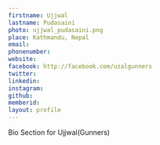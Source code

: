 ```yaml
---
firstname: Ujjwal
lastname: Pudasaini
photo: ujjwal_pudasaini.png
place: Kathmandu, Nepal
email: 
phonenumber: 
website: 
facebook: http://facebook.com/uzalgunners
twitter: 
linkedin: 
instagram: 
github: 
memberid:
layout: profile
---
```


Bio Section for Ujjwal(Gunners)